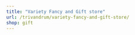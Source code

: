 ```yaml
---
title: "Variety Fancy and Gift store"
url: /trivandrum/variety-fancy-and-gift-store/
shop: gift
---
```

